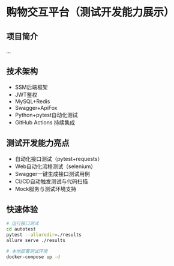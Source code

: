 # 购物交互平台（测试开发能力展示）

## 项目简介
...

## 技术架构
- SSM后端框架
- JWT鉴权
- MySQL+Redis
- Swagger+ApiFox
- Python+pytest自动化测试
- GitHub Actions 持续集成

## 测试开发能力亮点

- 自动化接口测试（pytest+requests）
- Web自动化流程测试（selenium）
- Swagger一键生成接口测试用例
- CI/CD自动触发测试与代码扫描
- Mock服务与测试环境支持

## 快速体验

```bash
# 运行接口测试
cd autotest
pytest --alluredir=./results
allure serve ./results

# 本地部署测试环境
docker-compose up -d
